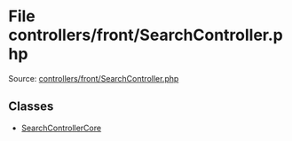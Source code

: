 File controllers/front/SearchController.php
=========

Source: [controllers/front/SearchController.php](https://github.com/PrestaShop/PrestaShop/blob/1.5.6.1/controllers/front/SearchController.php)


Classes
-------

* [SearchControllerCore](class.SearchControllerCore.md)

